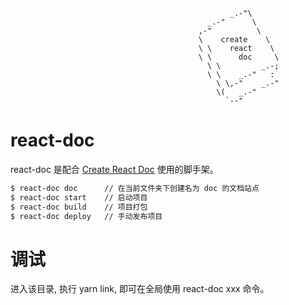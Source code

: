                                                      _.-"\
                                                _.-"      \
                                              ,-"          \
                                              \    create    \
                                              \ \    react    \
                                              \ \      doc     \
                                                \ \         _.-;
                                                \ \    _.-"   :
                                                  \ \,-"    _.-"
                                                  \(   _.-"
                                                    `--"

# react-doc

react-doc 是配合 [Create React Doc](https://github.com/MuYunyun/create-react-doc) 使用的脚手架。

```bash
$ react-doc doc      // 在当前文件夹下创建名为 doc 的文档站点
$ react-doc start    // 启动项目
$ react-doc build    // 项目打包
$ react-doc deploy   // 手动发布项目
```

# 调试

进入该目录, 执行 yarn link, 即可在全局使用 react-doc xxx 命令。